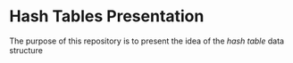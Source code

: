 # Hash Tables Presentation 
The purpose of this repository is to present the idea of the *hash table* data structure 
